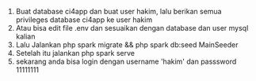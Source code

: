 1. Buat database ci4app dan buat user hakim, lalu berikan semua privileges database ci4app ke user hakim <br>
2. Atau bisa edit file .env dan sesuaikan dengan database dan user mysql kalian <br>
3. Lalu Jalankan php spark migrate && php spark db:seed MainSeeder <br>
4. Setelah itu jalankan php spark serve <br>
5. sekarang anda bisa login dengan username 'hakim' dan passsword 11111111
